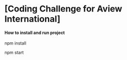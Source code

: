 # [Coding Challenge for Aview International]

#### How to install and run project

npm install

npm start
